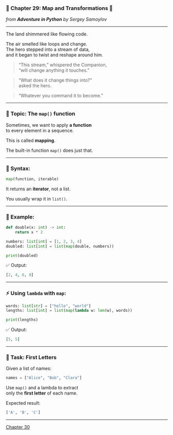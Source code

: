 ### 🧠 Chapter 29: Map and Transformations 🧬  
*from **Adventure in Python** by Sergey Samoylov*

---

The land shimmered like flowing code.

The air smelled like loops and change.  
The hero stepped into a stream of data,  
and it began to twist and reshape around him.

> “This stream,” whispered the Companion,  
> “will change anything it touches.”

> “What does it change things into?”  
> asked the hero.

> “Whatever you command it to become.”

---

### 🧠 Topic: The `map()` function

Sometimes, we want to apply **a function**  
to every element in a sequence.

This is called **mapping**.

The built-in function `map()` does just that.

---

### 🔧 Syntax:

```python
map(function, iterable)
```

It returns an **iterator**, not a list.

You usually wrap it in `list()`.

---

### 🔬 Example:

```python
def double(x: int) -> int:
    return x * 2

numbers: list[int] = [1, 2, 3, 4]
doubled: list[int] = list(map(double, numbers))

print(doubled)
```

✅ Output:
```python
[2, 4, 6, 8]
```

---

### ⚡ Using `lambda` with `map`:

```python
words: list[str] = ["hello", "world"]
lengths: list[int] = list(map(lambda w: len(w), words))

print(lengths)
```

✅ Output:
```python
[5, 5]
```

---

### 🧪 Task: First Letters

Given a list of names:

```python
names = ["Alice", "Bob", "Clara"]
```

Use `map()` and a lambda to extract  
only the **first letter** of each name.

Expected result:

```python
['A', 'B', 'C']
```

---

[Chapter 30](Chapter_30.md)
